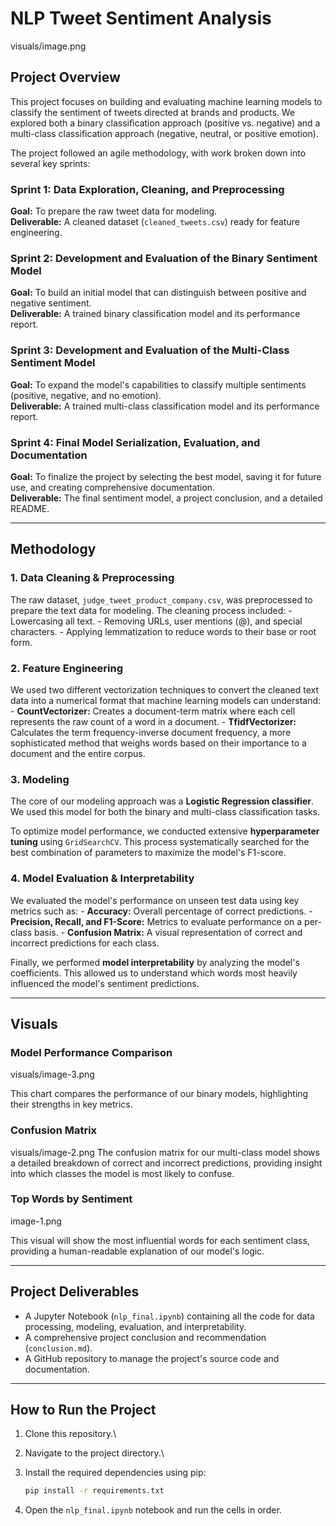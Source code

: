 # NLP Tweet Sentiment Analysis
visuals/image.png
## Project Overview

This project focuses on building and evaluating machine learning models
to classify the sentiment of tweets directed at brands and products. We
explored both a binary classification approach (positive vs. negative)
and a multi-class classification approach (negative, neutral, or
positive emotion).

The project followed an agile methodology, with work broken down into
several key sprints:

### Sprint 1: Data Exploration, Cleaning, and Preprocessing

**Goal:** To prepare the raw tweet data for modeling.\
**Deliverable:** A cleaned dataset (`cleaned_tweets.csv`) ready for
feature engineering.

### Sprint 2: Development and Evaluation of the Binary Sentiment Model

**Goal:** To build an initial model that can distinguish between
positive and negative sentiment.\
**Deliverable:** A trained binary classification model and its
performance report.

### Sprint 3: Development and Evaluation of the Multi-Class Sentiment Model

**Goal:** To expand the model's capabilities to classify multiple
sentiments (positive, negative, and no emotion).\
**Deliverable:** A trained multi-class classification model and its
performance report.

### Sprint 4: Final Model Serialization, Evaluation, and Documentation

**Goal:** To finalize the project by selecting the best model, saving it
for future use, and creating comprehensive documentation.\
**Deliverable:** The final sentiment model, a project conclusion, and a
detailed README.

------------------------------------------------------------------------

## Methodology

### 1. Data Cleaning & Preprocessing

The raw dataset, `judge_tweet_product_company.csv`, was preprocessed to
prepare the text data for modeling. The cleaning process included: -
Lowercasing all text. - Removing URLs, user mentions (@), and special
characters. - Applying lemmatization to reduce words to their base or
root form.

### 2. Feature Engineering

We used two different vectorization techniques to convert the cleaned
text data into a numerical format that machine learning models can
understand: - **CountVectorizer:** Creates a document-term matrix where
each cell represents the raw count of a word in a document. -
**TfidfVectorizer:** Calculates the term frequency-inverse document
frequency, a more sophisticated method that weighs words based on their
importance to a document and the entire corpus.

### 3. Modeling

The core of our modeling approach was a **Logistic Regression
classifier**. We used this model for both the binary and multi-class
classification tasks.

To optimize model performance, we conducted extensive **hyperparameter
tuning** using `GridSearchCV`. This process systematically searched for
the best combination of parameters to maximize the model's F1-score.

### 4. Model Evaluation & Interpretability

We evaluated the model's performance on unseen test data using key
metrics such as: - **Accuracy:** Overall percentage of correct
predictions. - **Precision, Recall, and F1-Score:** Metrics to evaluate
performance on a per-class basis. - **Confusion Matrix:** A visual
representation of correct and incorrect predictions for each class.

Finally, we performed **model interpretability** by analyzing the
model's coefficients. This allowed us to understand which words most
heavily influenced the model's sentiment predictions.

------------------------------------------------------------------------

## Visuals

### Model Performance Comparison
visuals/image-3.png

This chart compares the performance of our binary models, highlighting
their strengths in key metrics.

### Confusion Matrix
visuals/image-2.png
The confusion matrix for our multi-class model shows a detailed
breakdown of correct and incorrect predictions, providing insight into
which classes the model is most likely to confuse.

### Top Words by Sentiment
image-1.png

This visual will show the most influential words for each sentiment
class, providing a human-readable explanation of our model's logic.

------------------------------------------------------------------------

## Project Deliverables

-   A Jupyter Notebook (`nlp_final.ipynb`) containing all the code for
    data processing, modeling, evaluation, and interpretability.
-   A comprehensive project conclusion and recommendation
    (`conclusion.md`).
-   A GitHub repository to manage the project's source code and
    documentation.

------------------------------------------------------------------------

## How to Run the Project

1.  Clone this repository.\

2.  Navigate to the project directory.\

3.  Install the required dependencies using pip:

    ``` bash
    pip install -r requirements.txt
    ```

4.  Open the `nlp_final.ipynb` notebook and run the cells in order.
